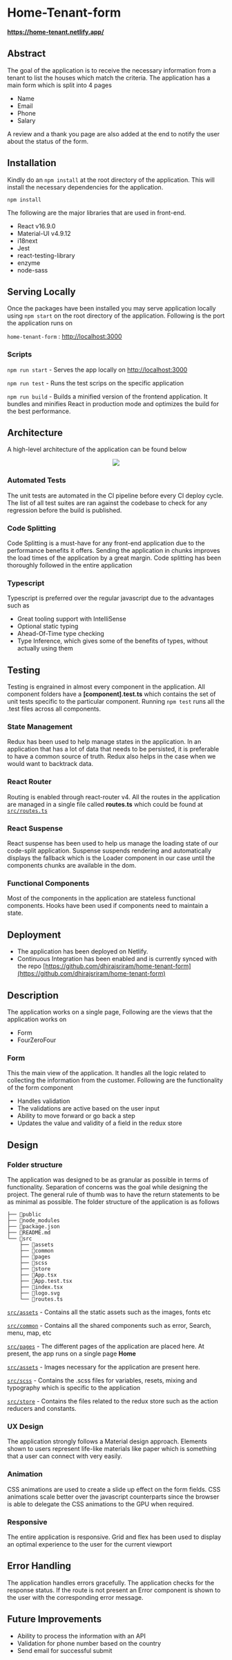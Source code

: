 
# Home-Tenant-form 

**https://home-tenant.netlify.app/**

## Abstract

The goal of the application is to receive the necessary information from a tenant to list the houses which match the criteria. The application has a main form which is split into 4 pages
- Name
- Email
- Phone
- Salary

A review and a thank you page are also added at the end to notify the user about the status of the form.

## Installation

Kindly do an `npm install` at the root directory of the application. This will install the necessary dependencies for the application. 

```
npm install 
```

The following are the major libraries that are used in front-end.
- React v16.9.0
- Material-UI v4.9.12
- i18next
- Jest 
- react-testing-library
- enzyme
- node-sass

## Serving Locally

Once the packages have been installed you may serve application locally using `npm start` on the root directory of the application. Following is the port the application runs on

`home-tenant-form` :  [http://localhost:3000](http://localhost:3000)

### Scripts

`npm run start` - Serves the app locally on [http://localhost:3000](http://localhost:3000)

`npm run test` - Runs the test scrips on the specific application

`npm run build` - Builds a minified version of the frontend application. It bundles and minifies React in production mode and optimizes the build for the best performance.

## Architecture

A high-level architecture of the application can be found below

<p align="center"><img src="/Architecture.png"></p>

### Automated Tests

The unit tests are automated in the CI pipeline before every CI deploy cycle. The list of all test suites are ran against the codebase to check for any regression before the build is published.

### Code Splitting

Code Splitting is a must-have for any front-end application due to the performance benefits it offers. Sending the application in chunks improves the load times of the application by a great margin. Code splitting has been thoroughly followed in the entire application

### Typescript

Typescript is preferred over the regular javascript due to the advantages such as
- Great tooling support with IntelliSense
- Optional static typing 
- Ahead-Of-Time type checking
- Type Inference, which gives some of the benefits of types, without actually using them

## Testing

Testing is engrained in almost every component in the application. All component folders have a **[component].test.ts** which contains the set of unit tests specific to the particular component. Running `npm test` runs all the .test files across all components. 

### State Management

Redux has been used to help manage states in the application. In an application that has a lot of data that needs to be persisted, it is preferable to have a common source of truth. Redux also helps in the case when we would want to backtrack data.

### React Router

Routing is enabled through react-router v4. All the routes in the application are managed in a single file called **routes.ts** which could be found at [`src/routes.ts`](./src/routes.ts)

### React Suspense

React suspense has been used to help us manage the loading state of our code-split application. Suspense suspends rendering and automatically displays the fallback which is the Loader component in our case until the components chunks are available in the dom.

### Functional Components

Most of the components in the application are stateless functional components. Hooks have been used if components need to maintain a state.

## Deployment
- The application has been deployed on Netlify.
- Continuous Integration has been enabled and is currently synced with the repo [https://github.com/dhirajsriram/home-tenant-form](https://github.com/dhirajsriram/home-tenant-form)

## Description

The application works on a single page, Following are the views that the application works on
- Form
- FourZeroFour

### Form

This the main view of the application. It handles all the logic related to collecting the information from the customer. Following are the functionality of the form component

- Handles validation
- The validations are active based on the user input
- Ability to move forward or go back a step 
- Updates the value and validity of a field in the redux store

## Design

### Folder structure

The application was designed to be as granular as possible in terms of functionality. Separation of concerns was the goal while designing the project. The general rule of thumb was to have the return statements to be as minimal as possible. The folder structure of the application is as follows

```
├── 📁public
├── 📁node_modules
├── 📄package.json
├── 📄README.md
└── 📁src
    ├── 📁assets
    ├── 📁common
    ├── 📁pages
    ├── 📁scss
    ├── 📁store
    ├── 📄App.tsx
    ├── 📄App.test.tsx
    ├── 📄index.tsx
    ├── 📄logo.svg
    └── 📄routes.ts 
```
[`src/assets`](./src/assets) - Contains all the static assets such as the images, fonts etc

[`src/common`](./src/common) - Contains all the shared components such as error, Search, menu, map, etc

[`src/pages`](./src/pages) - The different pages of the application are placed here. At present, the app runs on a single page **Home**

[`src/assets`](./src/assets) - Images necessary for the application are present here.

[`src/scss`](./src/scss) - Contains the .scss files for variables, resets, mixing and typography which is specific to the application

[`src/store`](./src/store) - Contains the files related to the redux store such as the action reducers and constants. 

### UX Design

The application strongly follows a Material design approach. Elements shown to users represent life-like materials like paper which is something that a user can connect with very easily. 

### Animation
CSS animations are used to create a slide up effect on the form fields. CSS animations scale better over the javascript counterparts since the browser is able to delegate the CSS animations to the GPU when required.

### Responsive

The entire application is responsive. Grid and flex has been used to display an optimal experience to the user for the current viewport

## Error Handling

The application handles errors gracefully. The application checks for the response status. If the route is not present an Error component is shown to the user with the corresponding error message.

## Future Improvements

- Ability to process the information with an API
- Validation for phone number based on the country
- Send email for successful submit

